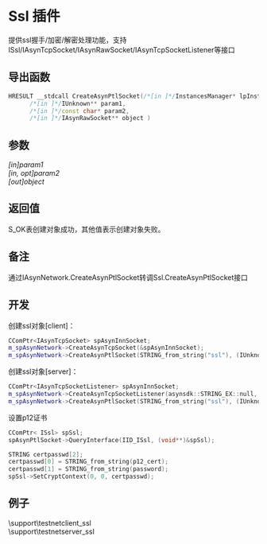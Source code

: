 # Ssl 插件  

提供ssl握手/加密/解密处理功能，支持ISsl/IAsynTcpSocket/IAsynRawSocket/IAsynTcpSocketListener等接口

## 导出函数  
```c++  
HRESULT __stdcall CreateAsynPtlSocket(/*[in ]*/InstancesManager* lpInstancesManager,  
      /*[in ]*/IUnknown** param1,  
      /*[in ]*/const char* param2,  
      /*[in ]*/IAsynRawSocket** object )  
```  

## 参数
*[in]param1*  
*[in, opt]param2*  
*[out]object*  

## 返回值
S_OK表创建对象成功，其他值表示创建对象失败。  

## 备注
通过IAsynNetwork.CreateAsynPtlSocket转调Ssl.CreateAsynPtlSocket接口  

## 开发  
创建ssl对象[client]：  
```c++  
CComPtr<IAsynTcpSocket> spAsynInnSocket;
m_spAsynNetwork->CreateAsynTcpSocket(&spAsynInnSocket);
m_spAsynNetwork->CreateAsynPtlSocket(STRING_from_string("ssl"), (IUnknown**)&spAsynInnSocket.p, STRING_from_string(tls? "tls/1.0" : "ssl/3.0"), &spAsynPtlSocket);
```  

创建ssl对象[server]：  
```c++  
CComPtr<IAsynTcpSocketListener> spAsynInnSocket;
m_spAsynNetwork->CreateAsynTcpSocketListener(asynsdk::STRING_EX::null, &spAsynInnSocket);
m_spAsynNetwork->CreateAsynPtlSocket(STRING_from_string("ssl"), (IUnknown**)&spAsynInnSocket.p, STRING_from_string(tls? "tls/1.0" : "ssl/3.0"), &spAsynPtlSocket);
```  

设置p12证书  
```c++  
CComPtr< ISsl> spSsl;
spAsynPtlSocket->QueryInterface(IID_ISsl, (void**)&spSsl);

STRING certpasswd[2];
certpasswd[0] = STRING_from_string(p12_cert);
certpasswd[1] = STRING_from_string(password);
spSsl->SetCryptContext(0, 0, certpasswd);
```  

## 例子  
\support\testnetclient_ssl  
\support\testnetserver_ssl  